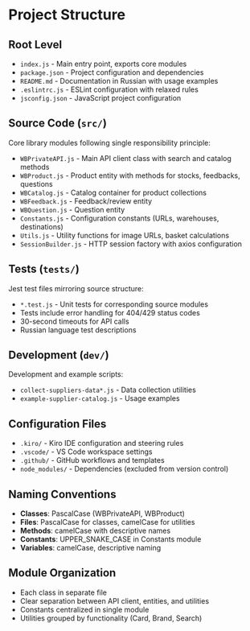 # Project Structure

## Root Level
- `index.js` - Main entry point, exports core modules
- `package.json` - Project configuration and dependencies
- `README.md` - Documentation in Russian with usage examples
- `.eslintrc.js` - ESLint configuration with relaxed rules
- `jsconfig.json` - JavaScript project configuration

## Source Code (`src/`)
Core library modules following single responsibility principle:

- `WBPrivateAPI.js` - Main API client class with search and catalog methods
- `WBProduct.js` - Product entity with methods for stocks, feedbacks, questions
- `WBCatalog.js` - Catalog container for product collections
- `WBFeedback.js` - Feedback/review entity
- `WBQuestion.js` - Question entity
- `Constants.js` - Configuration constants (URLs, warehouses, destinations)
- `Utils.js` - Utility functions for image URLs, basket calculations
- `SessionBuilder.js` - HTTP session factory with axios configuration

## Tests (`tests/`)
Jest test files mirroring source structure:

- `*.test.js` - Unit tests for corresponding source modules
- Tests include error handling for 404/429 status codes
- 30-second timeouts for API calls
- Russian language test descriptions

## Development (`dev/`)
Development and example scripts:

- `collect-suppliers-data*.js` - Data collection utilities
- `example-supplier-catalog.js` - Usage examples

## Configuration Files
- `.kiro/` - Kiro IDE configuration and steering rules
- `.vscode/` - VS Code workspace settings
- `.github/` - GitHub workflows and templates
- `node_modules/` - Dependencies (excluded from version control)

## Naming Conventions
- **Classes**: PascalCase (WBPrivateAPI, WBProduct)
- **Files**: PascalCase for classes, camelCase for utilities
- **Methods**: camelCase with descriptive names
- **Constants**: UPPER_SNAKE_CASE in Constants module
- **Variables**: camelCase, descriptive naming

## Module Organization
- Each class in separate file
- Clear separation between API client, entities, and utilities
- Constants centralized in single module
- Utilities grouped by functionality (Card, Brand, Search)